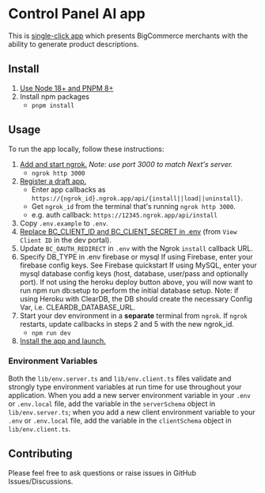 # Control Panel AI app

This is
[single-click app](https://developer.bigcommerce.com/api-docs/apps/guide/types)
which presents BigCommerce merchants with the ability to generate product
descriptions.

## Install

1. [Use Node 18+ and PNPM 8+](https://docs.npmjs.com/downloading-and-installing-node-js-and-npm#checking-your-version-of-npm-and-node-js)
2. Install npm packages
   - `pnpm install`

## Usage

To run the app locally, follow these instructions:

1. [Add and start ngrok.](https://ngrok.com/download) _Note: use port 3000 to
   match Next's server._
   - `ngrok http 3000`
2. [Register a draft app.](https://developer.bigcommerce.com/docs/3ef776e175eda-big-commerce-apps-quick-start#register-the-app)
   - Enter app callbacks as
     `https://{ngrok_id}.ngrok.app/api/{install||load||uninstall}`.
   - Get `ngrok_id` from the terminal that's running `ngrok http 3000`.
   - e.g. auth callback: `https://12345.ngrok.app/api/install`
3. Copy `.env.example` to `.env`.
4. [Replace BC_CLIENT_ID and BC_CLIENT_SECRET in .env](https://devtools.bigcommerce.com/my/apps)
   (from `View Client ID` in the dev portal).
5. Update `BC_OAUTH_REDIRECT` in `.env` with the Ngrok `install` callback URL.
6. Specify DB_TYPE in .env
    firebase or mysql
    If using Firebase, enter your firebase config keys. See Firebase quickstart
    If using MySQL, enter your mysql database config keys (host, database, user/pass and optionally port). If not using the heroku deploy button above, you will now want to run npm run db:setup to perform the initial database setup. Note: if using Heroku with ClearDB, the DB should create the necessary Config Var, i.e. CLEARDB_DATABASE_URL.
7. Start your dev environment in a **separate** terminal from `ngrok`. If
   `ngrok` restarts, update callbacks in steps 2 and 5 with the new ngrok_id.
   - `npm run dev`
8. [Install the app and launch.](https://developer.bigcommerce.com/docs/3ef776e175eda-big-commerce-apps-quick-start#install-the-app)

### Environment Variables

Both the `lib/env.server.ts` and `lib/env.client.ts` files validate and strongly
type environment variables at run time for use throughout your application. When
you add a new server environment variable in your `.env` or `.env.local` file,
add the variable in the `serverSchema` object in `lib/env.server.ts`; when you
add a new client environment variable to your `.env` or `.env.local` file, add
the variable in the `clientSchema` object in `lib/env.client.ts`.

## Contributing

Please feel free to ask questions or raise issues in GitHub Issues/Discussions.
